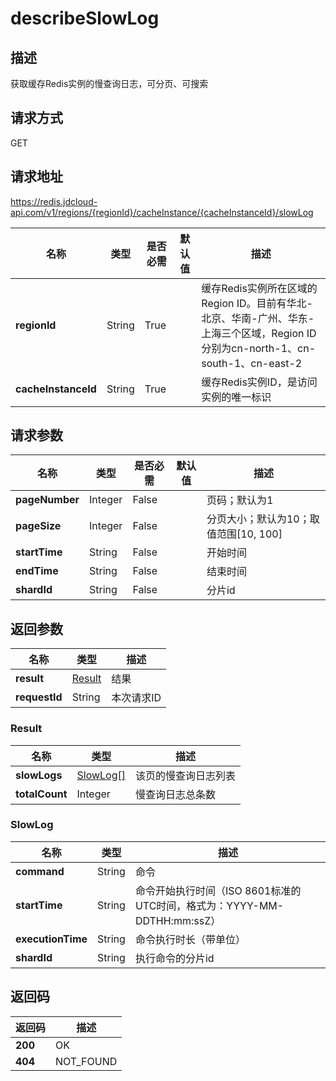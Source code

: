 # describeSlowLog


## 描述
获取缓存Redis实例的慢查询日志，可分页、可搜索

## 请求方式
GET

## 请求地址
https://redis.jdcloud-api.com/v1/regions/{regionId}/cacheInstance/{cacheInstanceId}/slowLog

|名称|类型|是否必需|默认值|描述|
|---|---|---|---|---|
|**regionId**|String|True| |缓存Redis实例所在区域的Region ID。目前有华北-北京、华南-广州、华东-上海三个区域，Region ID分别为cn-north-1、cn-south-1、cn-east-2|
|**cacheInstanceId**|String|True| |缓存Redis实例ID，是访问实例的唯一标识|

## 请求参数
|名称|类型|是否必需|默认值|描述|
|---|---|---|---|---|
|**pageNumber**|Integer|False| |页码；默认为1|
|**pageSize**|Integer|False| |分页大小；默认为10；取值范围[10, 100]|
|**startTime**|String|False| |开始时间|
|**endTime**|String|False| |结束时间|
|**shardId**|String|False| |分片id|


## 返回参数
|名称|类型|描述|
|---|---|---|
|**result**|[Result](describeslowlog#result)|结果|
|**requestId**|String|本次请求ID|

### <div id="result">Result</div>
|名称|类型|描述|
|---|---|---|
|**slowLogs**|[SlowLog[]](describeslowlog#slowlog)|该页的慢查询日志列表|
|**totalCount**|Integer|慢查询日志总条数|
### <div id="slowlog">SlowLog</div>
|名称|类型|描述|
|---|---|---|
|**command**|String|命令|
|**startTime**|String|命令开始执行时间（ISO 8601标准的UTC时间，格式为：YYYY-MM-DDTHH:mm:ssZ）|
|**executionTime**|String|命令执行时长（带单位）|
|**shardId**|String|执行命令的分片id|

## 返回码
|返回码|描述|
|---|---|
|**200**|OK|
|**404**|NOT_FOUND|
